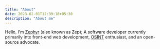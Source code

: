 ```yaml
---
title: "About"
date: 2023-02-01T12:39:18+05:30
description: "About me"
---
```


Hello, I'm [Zephyr](https://github.com/WhistlingZephyr) (also known as Zep); A software developer currently primarily into front-end web development, [OSINT](https://en.wikipedia.org/wiki/Open-source_intelligence) enthusiast, and an open-source advocate.
